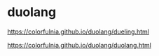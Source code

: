 # duolang

https://colorfulnia.github.io/duolang/dueling.html

https://colorfulnia.github.io/duolang/duolang.html
